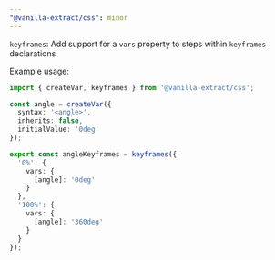 ```yaml
---
"@vanilla-extract/css": minor
---
```


`keyframes`: Add support for a `vars` property to steps within `keyframes` declarations

Example usage:

```ts
import { createVar, keyframes } from '@vanilla-extract/css';

const angle = createVar({
  syntax: '<angle>',
  inherits: false,
  initialValue: '0deg'
});

export const angleKeyframes = keyframes({
  '0%': {
    vars: {
      [angle]: '0deg'
    }
  },
  '100%': {
    vars: {
      [angle]: '360deg'
    }
  }
});
```
